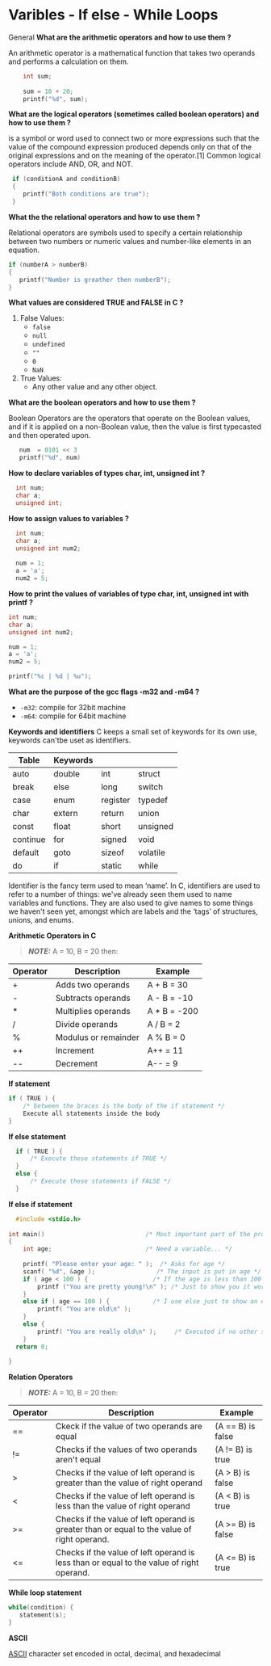 # Varibles - If else - While Loops
General
__What are the arithmetic operators and how to use them ?__

An arithmetic operator is a mathematical function that takes two operands and performs a calculation on them.
``` C
    int sum;
    
    sum = 10 + 20;
    printf("%d", sum);

```

__What are the logical operators (sometimes called boolean operators) and how to use them ?__

is a symbol or word used to connect two or more expressions such that the value of the compound expression produced depends only on that of the original expressions and on the meaning of the operator.[1] Common logical operators include AND, OR, and NOT.
``` C
 if (conditionA and conditionB)
 {
    printf("Both conditions are true");
 }
```

__What the the relational operators and how to use them ?__

 Relational operators are symbols used to specify a certain relationship between two numbers or numeric values and number-like elements in an equation. 
 ``` C
 if (numberA > numberB)
 {
    printf("Number is greather then numberB");
 }
```

__What values are considered TRUE and FALSE in C ?__

  1. False Values:
     + `false`
     + `null`
     + `undefined`
     + `""`
     + `0`
     + `NaN`
  3. True Values:
     + Any other value and any other object.

__What are the boolean operators and how to use them ?__

  Boolean Operators are the operators that operate on the Boolean values, and   if it is applied on a non-Boolean value, then the value is first typecasted   and then operated upon.
  
 ``` C
    num  = 0101 << 3
    printf("%d", num)
```

__How to declare variables of types char, int, unsigned int ?__

``` C
  int num;
  char a;
  unsigned int;
```

__How to assign values to variables ?__

``` C
  int num;
  char a;
  unsigned int num2;
  
  num = 1;
  a = 'a';
  num2 = 5;
```

__How to print the values of variables of type char, int, unsigned int with printf ?__

  ``` C
  int num;
  char a;
  unsigned int num2;
  
  num = 1;
  a = 'a';
  num2 = 5;
  
  printf("%c | %d | %u");
```

__What are the purpose of the gcc flags -m32 and -m64 ?__

  - `-m32`: compile for 32bit machine
  - `-m64`: compile for 64bit machine

__Keywords and identifiers__
C keeps a small set of keywords for its own use, keywords can'tbe uset as identifiers.
    
| Table |  Keywords ||      |
|------|--------|------|------|
| auto | double | int | struct|
| break | else | long | switch |
| case | enum | register | typedef |
| char | extern | return | union|
| const | float | short | unsigned |
| continue | for | signed | void |
| default | goto | sizeof | volatile |
| do | if | static | while |

Identifier is the fancy term used to mean ‘name’. In C, identifiers are used to refer to a number of things: we've already seen them used to name variables and functions. They are also used to give names to some things we haven't seen yet, amongst which are labels and the ‘tags’ of structures, unions, and enums.

__Arithmetic Operators in C__

> **_NOTE:_**  A = 10, B = 20 then:

| Operator | Description           | Example     |
| ---      | ---                   | ---         |
| +        | Adds two operands     | A + B = 30  |
| -        | Subtracts operands    | A - B = -10 |
| *        | Multiplies operands   | A * B = -200|
| /        | Divide operands       | A / B = 2   |
| %        | Modulus or remainder  | A % B = 0   |
| ++       | Increment             | A++ = 11    |
| --       | Decrement             | A-- = 9     |

__If statement__

``` C
if ( TRUE ) {
    /* between the braces is the body of the if statement */
    Execute all statements inside the body
}
```

__If else statement__

``` C
  if ( TRUE ) {
      /* Execute these statements if TRUE */
  }
  else {
      /* Execute these statements if FALSE */
  }
```

__If else if statement__

``` C
  #include <stdio.h>    
 
int main()                            /* Most important part of the program!  */
{
    int age;                          /* Need a variable... */
   
    printf( "Please enter your age: " );  /* Asks for age */
    scanf( "%d", &age );                 /* The input is put in age */
    if ( age < 100 ) {                  /* If the age is less than 100 */
        printf ("You are pretty young!\n" ); /* Just to show you it works... */
    }
    else if ( age == 100 ) {            /* I use else just to show an example */ 
        printf( "You are old\n" );       
    }
    else {
        printf( "You are really old\n" );     /* Executed if no other statement is */
    }
  return 0;
 
}
```

__Relation Operators__

> **_NOTE:_**  A = 10, B = 20 then:
> 
| Operator | Description           | Example     |
| ---      | ---                   | ---         |
| ==       | Ckeck if the value of two operands are equal  | (A == B) is false |
| !=       | Checks if the values of two operands aren't equal | (A != B) is true |
| >        | Checks if the value of left operand is greater than the value of right operand | (A > B) is false |
| <        | Checks if the value of left operand is less than the value of right operand | (A < B) is true|
| >=       | Checks if the value of left operand is greater than or equal to the value of right operand.  | (A >= B) is false   |
| <=       | Checks if the value of left operand is less than or equal to the value of right operand.  | (A <= B) is true |

__While loop statement__

``` C
while(condition) {
   statement(s);
}
```

__ASCII__ 

[ASCII](https://man7.org/linux/man-pages/man7/ascii.7.html) character set encoded in octal, decimal, and hexadecimal
